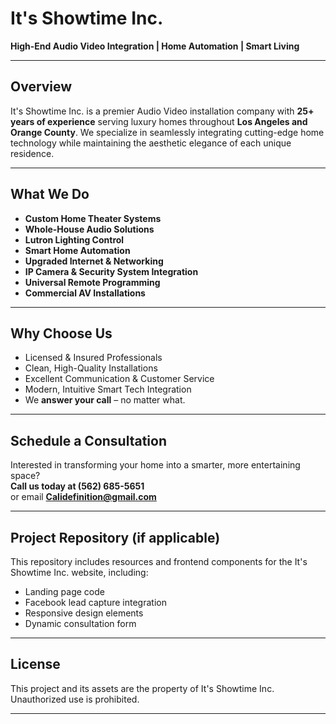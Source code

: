 # It's Showtime Inc.

**High-End Audio Video Integration | Home Automation | Smart Living**

---

## Overview

It's Showtime Inc. is a premier Audio Video installation company with **25+ years of experience** serving luxury homes throughout **Los Angeles and Orange County**. We specialize in seamlessly integrating cutting-edge home technology while maintaining the aesthetic elegance of each unique residence.

---

## What We Do

- **Custom Home Theater Systems**
- **Whole-House Audio Solutions**
- **Lutron Lighting Control**
- **Smart Home Automation**
- **Upgraded Internet & Networking**
- **IP Camera & Security System Integration**
- **Universal Remote Programming**
- **Commercial AV Installations**

---

## Why Choose Us

- Licensed & Insured Professionals  
- Clean, High-Quality Installations  
- Excellent Communication & Customer Service  
- Modern, Intuitive Smart Tech Integration  
- We **answer your call** – no matter what.

---

## Schedule a Consultation

Interested in transforming your home into a smarter, more entertaining space?  
**Call us today at (562) 685-5651**  
or email **Calidefinition@gmail.com**

---

## Project Repository (if applicable)

This repository includes resources and frontend components for the It's Showtime Inc. website, including:
- Landing page code
- Facebook lead capture integration
- Responsive design elements
- Dynamic consultation form

---

## License

This project and its assets are the property of It's Showtime Inc.  
Unauthorized use is prohibited.

---

